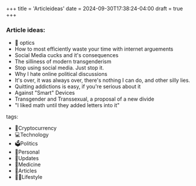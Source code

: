 +++
title = 'Articleideas'
date = 2024-09-30T17:38:24-04:00
draft = true
+++

### Article ideas:
- 🚆 optics
- How to most efficiently waste your time with internet arguements
- Social Media cucks and it's consequences
- The silliness of modern transgenderism
- Stop using social media. Just stop it.
- Why I hate online political discussions
- It's over, it was always over, there's nothing I can do, and other silly lies.
- Quitting addictions is easy, if you're serious about it
- Against "Smart" Devices
- Transgender and Transsexual, a proposal of a new divide
- "I liked math until they added letters into it"

tags:
- 💸Cryptocurrency
- 💻Technology
- 🗳️Politics
- 🧑Personal
- 🤭Updates
- 💊Medicine
- 🚆Articles
- 🚶‍♀️Lifestyle